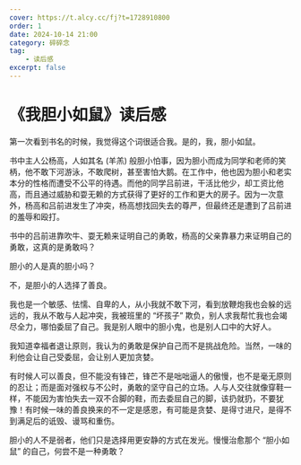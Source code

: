 ```yaml
---
cover: https://t.alcy.cc/fj?t=1728910800
order: 1
date: 2024-10-14 21:00
category: 碎碎念
tag: 
    - 读后感
excerpt: false
---
```


# 《我胆小如鼠》读后感

第一次看到书名的时候，我觉得这个词很适合我。是的，我，胆小如鼠。

书中主人公杨高，人如其名 (羊羔) 般胆小怕事，因为胆小而成为同学和老师的笑柄，他不敢下河游泳，不敢爬树，甚至害怕大鹅。在工作中，他也因为胆小和老实本分的性格而遭受不公平的待遇。而他的同学吕前进，干活比他少，却工资比他高，而且通过威胁和耍无赖的方式获得了更好的工作和更大的房子。因为一次意外，杨高和吕前进发生了冲突，杨高想找回失去的尊严，但最终还是遭到了吕前进的羞辱和殴打。

书中的吕前进靠吹牛、耍无赖来证明自己的勇敢，杨高的父亲靠暴力来证明自己的勇敢，这真的是勇敢吗？

胆小的人是真的胆小吗？

不，是胆小的人选择了善良。

我也是一个敏感、怯懦、自卑的人，从小我就不敢下河，看到放鞭炮我也会躲的远远的，我从不敢与人起冲突，我被班里的 “坏孩子” 欺负，别人求我帮忙我也会竭尽全力，哪怕委屈了自己。我是别人眼中的胆小鬼，也是别人口中的大好人。

我知道幸福者退让原则，我认为的勇敢是保护自己而不是挑战危险。当然，一味的利他会让自己受委屈，会让别人更加贪婪。

有时候人可以善良，但不能没有锋芒，锋芒不是咄咄逼人的傲慢，也不是毫无原则的忍让；而是面对强权与不公时，勇敢的坚守自己的立场。人与人交往就像穿鞋一样，不能因为害怕失去一双不合脚的鞋，而去委屈自己的脚，该扔就扔，不要犹豫！有时候一味的善良换来的不一定是感恩，有可能是贪婪、是得寸进尺，是得不到满足后的诋毁、谩骂和重伤。

胆小的人不是弱者，他们只是选择用更安静的方式在发光。慢慢治愈那个 “胆小如鼠” 的自己，何尝不是一种勇敢？
